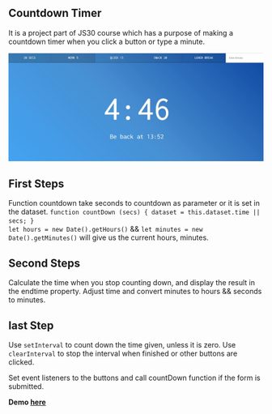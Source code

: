 ## Countdown Timer

It is a project part of JS30 course which has a purpose of making a countdown timer when you click a button or type a minute.

![alt text](https://github.com/bilgedemirkaya/JS-30/blob/main/29%20Countdown%20Timer/countdown.JPG)

## First Steps 
Function countdown take seconds to countdown as parameter or it is set in the dataset.
``
function countDown (secs) {
    dataset = this.dataset.time || secs;
}
``
<br>
``let hours = new Date().getHours()`` && ``let minutes = new Date().getMinutes()`` will give us the current hours, minutes.

## Second Steps
Calculate the time when you stop counting down, and display the result in the endtime property.
Adjust time and convert minutes to hours && seconds to minutes.

## last Step
Use ``setInterval`` to count down the time given, unless it is zero. Use ``clearInterval`` to stop the interval when finished or other buttons are clicked.

Set event listeners to the buttons and call countDown function if the form is submitted.


**Demo [here](https://bilgedemirkaya.github.io/JS-30/29%20Countdown%20Timer/index.html)**

